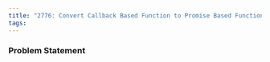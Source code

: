 ```yaml
---
title: "2776: Convert Callback Based Function to Promise Based Function"
tags:
---
```

### Problem Statement

